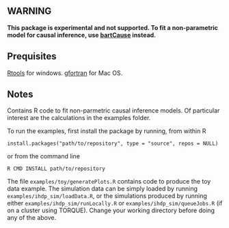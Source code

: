 ## WARNING

**This package is experimental and not supported. To fit a non-parametric model for causal inference, use [bartCause](https://github.com/vdorie/bartCause) instead.**

## Prequisites

[Rtools](https://cran.r-project.org/bin/windows/Rtools/) for windows. [gfortran](https://github.com/fxcoudert/gfortran-for-macOS/releases) for Mac OS.

## Notes

Contains R code to fit non-parmetric causal inference models. Of particular interest are the calculations in the examples folder.

To run the examples, first install the package by running, from within R

    install.packages("path/to/repository", type = "source", repos = NULL)

or from the command line

    R CMD INSTALL path/to/repository

The file `examples/toy/generatePlots.R` contains code to produce the toy data example. The simulation data can be simply loaded by running `examples/ihdp_sim/loadData.R`, or the simulations produced by running either `examples/ihdp_sim/runLocally.R` or `examples/ihdp_sim/queueJobs.R` (if on a cluster using TORQUE). Change your working directory before doing any of the above.
